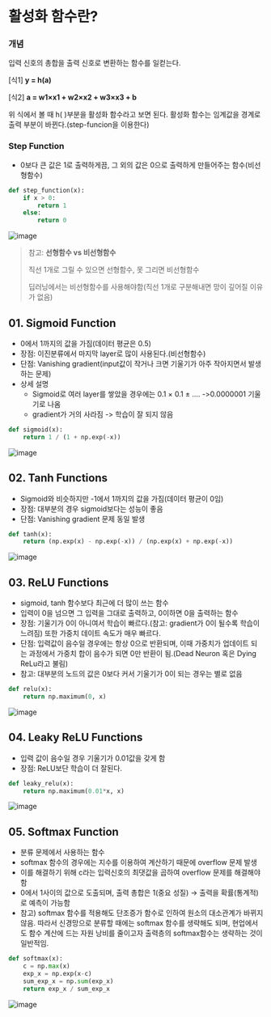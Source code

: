 # 활성화 함수란?
### 개념
입력 신호의 총합을 출력 신호로 변환하는 함수를 일컫는다.

[식1] **y = h(a)**

[식2] **a = w1×x1 + w2×x2 + w3×x3 + b**

위 식에서 볼 때 h( )부분을 활성화 함수라고 보면 된다.
활성화 함수는 임계값을 경계로 출력 부분이 바뀐다.(step-funcion을 이용한다)

### Step Function
* 0보다 큰 값은 1로 출력하게끔, 그 외의 값은 0으로 출력하게 만들어주는 함수(비선형함수)

```python
def step_function(x):
    if x > 0:
        return 1
    else:
        return 0
```
![image](https://user-images.githubusercontent.com/102525066/194744555-f0d04d51-87a0-4210-ad7c-4ad27ee0f6c8.png)


> 참고: **선형함수 vs 비선형함수**
>
> 직선 1개로 그릴 수 있으면 선형함수, 못 그리면 비선형함수
>
> 딥러닝에서는 비선형함수를 사용해야함(직선 1개로 구분해내면 망이 깊어질 이유가 없음)

## 01. Sigmoid Function
* 0에서 1까지의 값을 가짐(데이터 평균은 0.5)
* 장점: 이진분류에서 마지막 layer로 많이 사용된다.(비선형함수)
* 단점: Vanishing gradient(input값이 작거나 크면 기울기가 아주 작아지면서 발생하는 문제)
* 상세 설명
  - Sigmoid로 여러 layer를 쌓았을 경우에는 0.1 × 0.1 ± .... ->0.0000001 기울기로 나옴
  - gradient가 거의 사라짐 -> 학습이 잘 되지 않음
 
```python
def sigmoid(x):
    return 1 / (1 + np.exp(-x))
```
![image](https://user-images.githubusercontent.com/102525066/194744717-bca13a0e-7b3f-438d-bc57-36c2e212b2a4.png)

## 02. Tanh Functions
* Sigmoid와 비슷하지만 -1에서 1까지의 값을 가짐(데이터 평균이 0임)
* 장점: 대부분의 경우 sigmoid보다는 성능이 좋음
* 단점: Vanishing gradient 문제 동일 발생

```python
def tanh(x):
    return (np.exp(x) - np.exp(-x)) / (np.exp(x) + np.exp(-x))
```
![image](https://user-images.githubusercontent.com/102525066/194745488-d2f2510c-186b-49e4-8aa4-d22d04bf0780.png)

## 03. ReLU Functions
* sigmoid, tanh 함수보다 최근에 더 많이 쓰는 함수
* 입력이 0을 넘으면 그 입력을 그대로 출력하고, 0이하면 0을 출력하는 함수
* 장점: 기울기가 0이 아니여서 학습이 빠르다.(참고: gradient가 0이 될수록 학습이 느려짐) 또한 가중치 데이트 속도가 매우 빠르다.
* 단점: 입력값이 음수일 경우에는 항상 0으로 반환되며, 이때 가중치가 업데이트 되는 과정에서 가중치 합이 음수가 되면 0만 반환이 됨.(Dead Neuron 혹은 Dying ReLu라고 불림)
* 참고: 대부분의 노드의 값은 0보다 커서 기울기가 0이 되는 경우는 별로 없음

```python
def relu(x):
    return np.maximum(0, x)
```
![image](https://user-images.githubusercontent.com/102525066/194744969-76c646f9-83db-4e53-824f-a076bce2beda.png)

## 04. Leaky ReLU Functions
* 입력 값이 음수일 경우 기울기가 0.01값을 갖게 함
* 장점: ReLU보단 학습이 더 잘된다.

```python
def leaky_relu(x):
    return np.maximum(0.01*x, x)
```
![image](https://user-images.githubusercontent.com/102525066/194745647-df0ad31a-2cde-44c6-98f4-679d3dc43c74.png)

## 05. Softmax Function
* 분류 문제에서 사용하는 함수
* softmax 함수의 경우에는 지수를 이용하여 계산하기 때문에 overflow 문제 발생
* 이를 해결하기 위해 c라는 입력신호의 최댓값을 곱하여 overflow 문제를 해결해야함
* 0에서 1사이의 값으로 도출되며, 출력 총합은 1(중요 성질) → 출력을 확률(통계적)로 예측이 가능함
* 참고) softmax 함수를 적용해도 단조증가 함수로 인하여 원소의 대소관계가 바뀌지 않음. 따라서 신경망으로 분류할 때에는 softmax 함수를 생략해도 되며, 현업에서도 함수 계산에 드는 자원 낭비를 줄이고자 출력층의 softmax함수는 생략하는 것이 일반적임.

```python
def softmax(x):
    c = np.max(x)
    exp_x = np.exp(x-c)
    sum_exp_x = np.sum(exp_x)
    return exp_x / sum_exp_x
```
![image](https://user-images.githubusercontent.com/102525066/194746790-d5e59c12-1734-4d58-9c0c-cfd24b747b6f.png)

